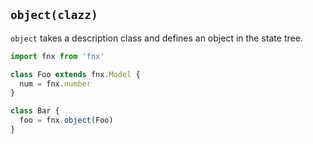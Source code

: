 ## `object(clazz)`

`object` takes a description class and defines an object in the state tree.

```javascript
import fnx from 'fnx'

class Foo extends fnx.Model {
  num = fnx.number
}

class Bar {
  foo = fnx.object(Foo)
}
```
